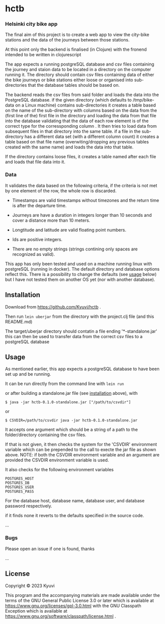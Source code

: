# hctb

### Helsinki city bike app 

The final aim of this project is to create a web app to view the city-bike stations and the data of the journeys between those stations.

At this point only the backend is finalised (in Clojure) with the fronend intended to be written in clojurescript

The app expects a running postgreSQL database and csv files containing the journey and staion data to be located in a directory on the computer running it. The directory should contain csv files containing data of either the bike journeys or bike stations either loose or organised into sub-directories that the database tables should be based on. 

The backend reads the csv files from said folder and loads the data into the PostgreSQL database. if the given directory (which defaults to /tmp/bike-data on a Linux machine)
contains sub-directories it creates a table based on the name of the sub-directory with columns based on the data from the (first line of the) first file in the directory and loading the data from that file into the database validating that the data of each row element is of the correct type for the corressponding column . It then tries to load data from subsequent files in that directory into the same table. if a file in the sub-directory has a different data set (with a different column count) it creates a table based on that file name (overwiting/dropping any previous tables created with the same name) and loads the data into that table.

If the directory contains loose files, it creates a table named after each file and loads that file data into it.

### Data 
It validates the data based on the following criteria, if the criteria is not met by one element of the row, the whole row is discarded.

- Timestamps are valid timestamps without timezones and the return time is after the departure time.

- Journeys are have a duration in integers longer than 10 seconds and cover a distance more than 10 meters.

- Longtitude and latitude are valid floating point numbers.

- Ids are positive integers.

- There are no empty strings (strings contining only spaces are recognized as valid).

This app has only been tested and used on a machine running linux with postgreSQL (running in docker). The default directory and database options reflect this. There is a possibility to change the defaults (see [usage](#usage) below) but I have not tested them on another OS yet (nor with another database).

## Installation

Download from https://github.com/Kyuvi/hctb .

Then run `lein uberjar` from the directory with the project.clj file (and this README.md)

The target/uberjar directory should contatin a file ending '*-standalone.jar' this can then be used to transfer data from the correct csv files to a postgreSQL database 


## Usage
As mentioned earlier, this app  expects a postgreSQL database to have been set up and be running.

It can be run directly from the command line with `lein run`

or after building a standalone.jar file (see [installation](#installation) above), with 

    $ java -jar hctb-0.1.0-standalone.jar ["/path/to/csvdir"]
or

    $ CSVDIR=/path/to/csvdir java -jar hctb-0.1.0-standalone.jar 
     
    
It accepts one argument which should be a string of a path to the folder/directory  containing the csv files.
    
If that is not given, it then checks the system for the 'CSVDIR' environment variable which can be prepended to the call to execte the jar file as shown above. 
NOTE: if both the CSVDIR environment variable and an argument are provided the CSVDIR environment variable is used.

It also checks for the following environment variables

    POSTGRES_HOST
    POSTGRES_DB
    POSTGRES_USER
    POSTGRES_PASS
    
For the database host, database name, database user, and database password  respectively. 

if it finds none it reverts to the defaults specified in the source code.


...

### Bugs

Please open an issue if one is found, thanks

...

## License

Copyright © 2023 Kyuvi

This program and the accompanying materials are made available under the terms of the GNU General Public License 3.0 or later which is available at https://www.gnu.org/licenses/gpl-3.0.html with the GNU Classpath Exception which is available at https://www.gnu.org/software/classpath/license.html .
